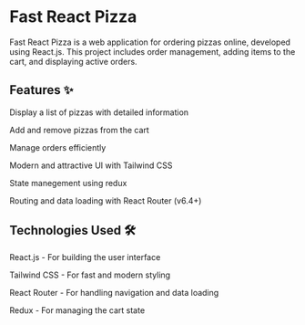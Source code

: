# Fast React Pizza

Fast React Pizza is a web application for ordering pizzas online, developed using React.js. This project includes order management, adding items to the cart, and displaying active orders.

## Features ✨

Display a list of pizzas with detailed information

Add and remove pizzas from the cart

Manage orders efficiently

Modern and attractive UI with Tailwind CSS

State manegement using redux

Routing and data loading with React Router (v6.4+)

## Technologies Used 🛠️

React.js - For building the user interface

Tailwind CSS - For fast and modern styling

React Router - For handling navigation and data loading

Redux - For managing the cart state
